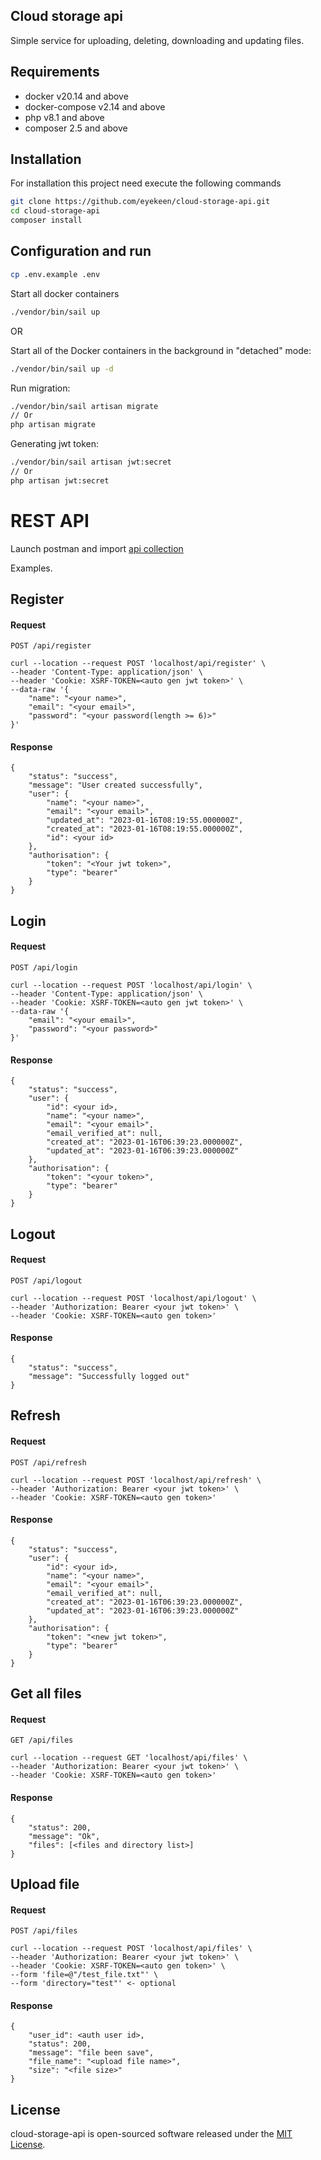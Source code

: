 ## Cloud storage api

Simple service for uploading, deleting, downloading and updating files.

## Requirements

- docker v20.14 and above
- docker-compose v2.14 and above
- php v8.1 and above
- composer 2.5 and above

## Installation

For installation this project need execute the following commands

```bash
git clone https://github.com/eyekeen/cloud-storage-api.git
cd cloud-storage-api
composer install
```

## Configuration and run

```bash
cp .env.example .env
```
Start all docker containers
```bash
./vendor/bin/sail up
```
OR

Start all of the Docker containers in the background in "detached" mode:
```bash
./vendor/bin/sail up -d
```
Run migration:
```bash
./vendor/bin/sail artisan migrate
// Or
php artisan migrate   
```

Generating jwt token:
```bash
./vendor/bin/sail artisan jwt:secret
// Or
php artisan jwt:secret  
```

# REST API

Launch postman and import [api collection](./cloud_rest_api.postman_collection.json)

Examples.

## Register

#### Request
`POST /api/register`
```
curl --location --request POST 'localhost/api/register' \
--header 'Content-Type: application/json' \
--header 'Cookie: XSRF-TOKEN=<auto gen jwt token>' \
--data-raw '{
    "name": "<your name>",
    "email": "<your email>",
    "password": "<your password(length >= 6)>"
}'
```

#### Response

```
{
    "status": "success",
    "message": "User created successfully",
    "user": {
        "name": "<your name>",
        "email": "<your email>",
        "updated_at": "2023-01-16T08:19:55.000000Z",
        "created_at": "2023-01-16T08:19:55.000000Z",
        "id": <your id>
    },
    "authorisation": {
        "token": "<Your jwt token>",
        "type": "bearer"
    }
}
```

## Login

#### Request
`POST /api/login`
```
curl --location --request POST 'localhost/api/login' \
--header 'Content-Type: application/json' \
--header 'Cookie: XSRF-TOKEN=<auto gen jwt token>' \
--data-raw '{
    "email": "<your email>",
    "password": "<your password>"
}'
```

#### Response

```
{
    "status": "success",
    "user": {
        "id": <your id>,
        "name": "<your name>",
        "email": "<your email>",
        "email_verified_at": null,
        "created_at": "2023-01-16T06:39:23.000000Z",
        "updated_at": "2023-01-16T06:39:23.000000Z"
    },
    "authorisation": {
        "token": "<your token>",
        "type": "bearer"
    }
}
```

## Logout

#### Request
`POST /api/logout`
```
curl --location --request POST 'localhost/api/logout' \
--header 'Authorization: Bearer <your jwt token>' \
--header 'Cookie: XSRF-TOKEN=<auto gen token>'
```

#### Response

```
{
    "status": "success",
    "message": "Successfully logged out"
}
```

## Refresh

#### Request
`POST /api/refresh`
```
curl --location --request POST 'localhost/api/refresh' \
--header 'Authorization: Bearer <your jwt token>' \
--header 'Cookie: XSRF-TOKEN=<auto gen token>'
```

#### Response

```
{
    "status": "success",
    "user": {
        "id": <your id>,
        "name": "<your name>",
        "email": "<your email>",
        "email_verified_at": null,
        "created_at": "2023-01-16T06:39:23.000000Z",
        "updated_at": "2023-01-16T06:39:23.000000Z"
    },
    "authorisation": {
        "token": "<new jwt token>",
        "type": "bearer"
    }
}
```


## Get all files

#### Request
`GET /api/files`
```
curl --location --request GET 'localhost/api/files' \
--header 'Authorization: Bearer <your jwt token>' \
--header 'Cookie: XSRF-TOKEN=<auto gen token>'
```

#### Response

```
{
    "status": 200,
    "message": "Ok",
    "files": [<files and directory list>]
}
```

## Upload file

#### Request
`POST /api/files`
```
curl --location --request POST 'localhost/api/files' \
--header 'Authorization: Bearer <your jwt token>' \
--header 'Cookie: XSRF-TOKEN=<auto gen token>' \
--form 'file=@"/test_file.txt"' \
--form 'directory="test"' <- optional
```

#### Response

```
{
    "user_id": <auth user id>,
    "status": 200,
    "message": "file been save",
    "file_name": "<upload file name>",
    "size": "<file size>"
}
```



## License

cloud-storage-api is open-sourced software released under the [MIT License](https://opensource.org/licenses/MIT).
